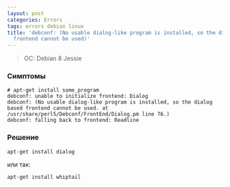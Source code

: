 ```yaml
---
layout: post
categories: Errors
tags: errors debian linux
title: 'debconf: (No usable dialog-like program is installed, so the dialog based
  frontend cannot be used)'
---
```


> OC: Debian 8 Jessie


### Симптомы

```
# apt-get install some_program
debconf: unable to initialize frontend: Dialog
debconf: (No usable dialog-like program is installed, so the dialog based frontend cannot be used. at /usr/share/perl5/Debconf/FrontEnd/Dialog.pm line 76.)
debconf: falling back to frontend: Readline
```

### Решение

```
apt-get install dialog
```

или так:

```
apt-get install whiptail
```